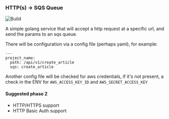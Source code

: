 ### HTTP(s) -> SQS Queue 
![Build](https://travis-ci.org/markgandolfo/http-to-sqs.svg?branch=master)

A simple golang service that will accept a http request at a specific url, and send the params to an sqs queue.

There will be configuration via a config file (perhaps yaml), for example:

    ---
    project_name:
      path: /api/v1/create_article
      sqs: create_article

Another config file will be checked for aws credentials, if it's not present, a check in the ENV for `AWS_ACCESS_KEY_ID` and `AWS_SECRET_ACCESS_KEY`

#### Suggested phase 2

* HTTP/HTTPS support
* HTTP Basic Auth support
